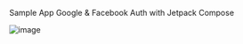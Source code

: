 Sample App Google & Facebook Auth with Jetpack Compose

![image](https://github.com/user-attachments/assets/210a21c8-2696-4db6-9e0e-44fcdd04aac5)

